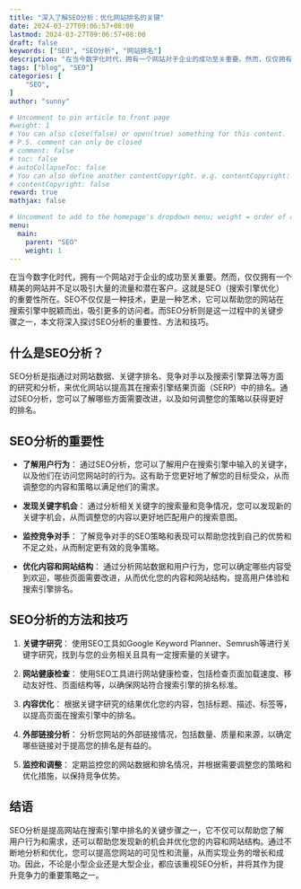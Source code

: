 ```yaml
---
title: "深入了解SEO分析：优化网站排名的关键"
date: 2024-03-27T09:06:57+08:00
lastmod: 2024-03-27T09:06:57+08:00
draft: false
keywords: ["SEO", "SEO分析", "网站排名"]
description: "在当今数字化时代，拥有一个网站对于企业的成功至关重要。然而，仅仅拥有一个精美的网站并不足以吸引大量的流量和潜在客户。这就是SEO（搜索引擎优化）的重要性所在。"
tags: ["blog", "SEO"]
categories: [
    "SEO",
]
author: "sunny"

# Uncomment to pin article to front page
#weight: 1
# You can also close(false) or open(true) something for this content.
# P.S. comment can only be closed
# comment: false
# toc: false
# autoCollapseToc: false
# You can also define another contentCopyright. e.g. contentCopyright: "This is another copyright."
# contentCopyright: false
reward: true
mathjax: false

# Uncomment to add to the homepage's dropdown menu; weight = order of article
menu:
  main:
    parent: "SEO"
    weight: 1
---
```


在当今数字化时代，拥有一个网站对于企业的成功至关重要。然而，仅仅拥有一个精美的网站并不足以吸引大量的流量和潜在客户。这就是SEO（搜索引擎优化）的重要性所在。SEO不仅仅是一种技术，更是一种艺术，它可以帮助您的网站在搜索引擎中脱颖而出，吸引更多的访问者。而SEO分析则是这一过程中的关键步骤之一，本文将深入探讨SEO分析的重要性、方法和技巧。

## 什么是SEO分析？ ##
SEO分析是指通过对网站数据、关键字排名、竞争对手以及搜索引擎算法等方面的研究和分析，来优化网站以提高其在搜索引擎结果页面（SERP）中的排名。通过SEO分析，您可以了解哪些方面需要改进，以及如何调整您的策略以获得更好的排名。

## SEO分析的重要性 ##
- **了解用户行为**： 通过SEO分析，您可以了解用户在搜索引擎中输入的关键字，以及他们在访问您网站时的行为。这有助于您更好地了解您的目标受众，从而调整您的内容和策略以满足他们的需求。

- **发现关键字机会**： 通过分析相关关键字的搜索量和竞争情况，您可以发现新的关键字机会，从而调整您的内容以更好地匹配用户的搜索意图。

- **监控竞争对手**： 了解竞争对手的SEO策略和表现可以帮助您找到自己的优势和不足之处，从而制定更有效的竞争策略。

- **优化内容和网站结构**： 通过分析网站数据和用户行为，您可以确定哪些内容受到欢迎，哪些页面需要改进，从而优化您的内容和网站结构，提高用户体验和搜索引擎排名。

## SEO分析的方法和技巧 ##

1. **关键字研究**： 使用SEO工具如Google Keyword Planner、Semrush等进行关键字研究，找到与您的业务相关且具有一定搜索量的关键字。

1. **网站健康检查**： 使用SEO工具进行网站健康检查，包括检查页面加载速度、移动友好性、页面结构等，以确保网站符合搜索引擎的排名标准。

1. **内容优化**： 根据关键字研究的结果优化您的内容，包括标题、描述、标签等，以提高页面在搜索引擎中的排名。

1. **外部链接分析**： 分析您网站的外部链接情况，包括数量、质量和来源，以确定哪些链接对于提高您的排名是有益的。

1. **监控和调整**： 定期监控您的网站数据和排名情况，并根据需要调整您的策略和优化措施，以保持竞争优势。

## 结语 ##
SEO分析是提高网站在搜索引擎中排名的关键步骤之一，它不仅可以帮助您了解用户行为和需求，还可以帮助您发现新的机会并优化您的内容和网站结构。通过不断地分析和优化，您可以提高您网站的可见性和流量，从而实现业务的增长和成功。因此，不论是小型企业还是大型企业，都应该重视SEO分析，并将其作为提升竞争力的重要策略之一。
